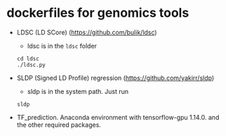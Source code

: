 # dockerfiles for genomics tools

* LDSC (LD SCore) (https://github.com/bulik/ldsc)
  - ldsc is in the `ldsc` folder
  ```
  cd ldsc
  ./ldsc.py
  ```

* SLDP (Signed LD Profile) regression (https://github.com/yakirr/sldp)
  - sldp is in the system path. Just run 
  ```
  sldp
  ```
  
* TF_prediction. Anaconda environment with tensorflow-gpu 1.14.0. and the other required packages.
